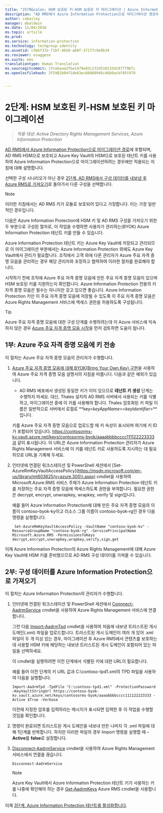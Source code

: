 ```yaml
---
title: "2단계&colon; HSM 보호된 키-HSM 보호된 키 마이그레이션 | Azure Information Protection"
description: "AD RMS에서 Azure Information Protection으로 마이그레이션 경로에 포함되며, AD RMS HSM으로 보호되고 Azure Key Vault의 HSM으로 보호된 테넌트 키를 사용하여 Azure Information Protection으로 마이그레이션하려는 경우에만 적용되는 지침에 대해 설명합니다."
author: cabailey
manager: mbaldwin
ms.date: 11/04/2016
ms.topic: article
ms.prod: 
ms.service: information-protection
ms.technology: techgroup-identity
ms.assetid: c5bbf37e-f1bf-4010-a60f-37177c9e9b39
ms.reviewer: esaggese
ms.suite: ems
translationtype: Human Translation
ms.sourcegitcommit: 1fcebaaa2fbe1479e83c232d51013341977796fc
ms.openlocfilehash: 3f5982b94f1de83ec66860946c46b9acbf45f479


---
```


# <a name="step-2-hsmprotected-key-to-hsmprotected-key-migration"></a>2단계: HSM 보호된 키-HSM 보호된 키 마이그레이션

>*적용 대상: Active Directory Rights Management Services, Azure Information Protection*


[AD RMS에서 Azure Information Protection으로 마이그레이션 경로](migrate-from-ad-rms-to-azure-rms.md)에 포함되며, AD RMS HSM으로 보호되고 Azure Key Vault의 HSM으로 보호된 테넌트 키를 사용하여 Azure Information Protection으로 마이그레이션하려는 경우에만 적용되는 지침에 대해 설명합니다. 

선택한 구성 시나리오가 아닌 경우 [2단계. AD RMS에서 구성 데이터를 내보낸 후 Azure RMS로 가져오기](migrate-from-ad-rms-phase1.md#step-2-export-configuration-data-from-ad-rms-and-import-it-to-azure-information-protection)로 돌아가서 다른 구성을 선택합니다.

> [!NOTE]
> 이러한 지침에서는 AD RMS 키가 모듈로 보호되어 있다고 가정합니다. 이는 가장 일반적인 경우입니다. 

다음은 Azure Information Protection에 HSM 키 및 AD RMS 구성을 가져오기 위한 두 부분으로 구성된 절차로, 이 작업을 수행하면 사용자가 관리하는(BYOK) Azure Information Protection 테넌트 키를 만들 수 있습니다.

Azure Information Protection 테넌트 키는 Azure Key Vault에 저장되고 관리되므로 이 마이그레이션 부분에서는 Azure Information Protection 외에도 Azure Key Vault에서 관리가 필요합니다. 조직에서 고객 외에 다른 관리자가 Azure 주요 자격 증명 모음을 관리하는 경우 해당 관리자와 조정하고 협력하여 이러한 절차를 완료해야 합니다.

시작하기 전에 조직에 Azure 주요 자격 증명 모음에 만든 주요 자격 증명 모음이 있으며 HSM 보호된 키를 지원하는지 확인합니다. Azure Information Protection 전용의 키 자격 증명 모음은 필수는 아니지만 갖고 있으면 좋습니다. Azure Information Protection 키만 이 주요 자격 증명 모음에 저장될 수 있도록 이 주요 자격 증명 모음은 Azure Rights Management 서비스에 액세스 권한을 허용하도록 구성됩니다.


> [!TIP]
> Azure 주요 자격 증명 모음에 대한 구성 단계를 수행하려는데 이 Azure 서비스에 익숙하지 않은 경우 [Azure 주요 자격 증명 모음 시작](https://azure.microsoft.com/documentation/articles/key-vault-get-started/)을 먼저 검토하면 도움이 됩니다. 


## <a name="part-1-transfer-your-hsm-key-to-azure-key-vault"></a>1부: Azure 주요 자격 증명 모음에 키 전송

이 절차는 Azure 주요 자격 증명 모음의 관리자가 수행합니다.

1.  [Azure 주요 자격 증명 모음에 대해 BYOK(Bring Your Own Key) 구현](https://azure.microsoft.com/documentation/articles/key-vault-hsm-protected-keys/#implementing-bring-your-own-key-byok-for-azure-key-vault)을 사용하여 Azure 주요 자격 증명 모음 설명서의 지침을 따릅니다. 다음과 같은 예외가 있습니다.

    - AD RMS 배포에서 생성된 동일한 키가 이미 있으므로 **테넌트 키 생성** 단계는 수행하지 마세요. 대신, Thales 설치의 AD RMS 서버에서 사용되는 키를 식별하고, 마이그레이션 중에 이 키를 사용해야 합니다. Thales 암호화된 키 파일 이름은 일반적으로 서버에서 로컬로 **key<*keyAppName*><*keyIdentifier*>**입니다.

    키를 Azure 주요 자격 증명 모음으로 업로드할 때 키 속성이 표시되며 여기에 키 ID가 포함되어 있습니다. https://contosorms-kv.vault.azure.net/keys/contosorms-byok/aaaabbbbcccc111122223333과 같이 표시됩니다. 이 URL은 Azure Information Protection 관리자가 Azure Rights Management 서비스에 이 키를 테넌트 키로 사용하도록 지시하는 데 필요하므로 URL을 기록해 두세요.

2. 인터넷에 연결된 워크스테이션 및 PowerShell 세션에서 [Set-AzureRmKeyVaultAccessPolicy](https://msdn.microsoft.com/en-us/library/mt603625(v=azure.300\).aspx) cmdlet을 사용하여 Microsoft.Azure.RMS 서비스 주체가 Azure Information Protection 테넌트 키를 저장하는 주요 자격 증명 모음에 액세스하도록 권한을 부여합니다. 필요한 권한은 decrypt, encrypt, unwrapkey, wrapkey, verify 및 sign입니다.
    
    예를 들어 Azure Information Protection에 대해 만든 주요 자격 증명 모음의 이름이 contoso-byok-ky이고 리소스 그룹 이름이 contoso-byok-rg인 경우 다음 명령을 실행합니다.
    
        Set-AzureRmKeyVaultAccessPolicy -VaultName "contoso-byok-kv" -ResourceGroupName "contoso-byok-rg" -ServicePrincipalName Microsoft.Azure.RMS -PermissionsToKeys decrypt,encrypt,unwrapkey,wrapkey,verify,sign,get


이제 Azure Information Protection의 Azure Rights Management에 대해 Azure Key Vault에 HSM 키를 준비했으므로 AD RMS 구성 데이터를 가져올 수 있습니다.

## <a name="part-2-import-the-configuration-data-to-azure-information-protection"></a>2부: 구성 데이터를 Azure Information Protection으로 가져오기

이 절차는 Azure Information Protection의 관리자가 수행합니다.

1.  인터넷에 연결된 워크스테이션 및 PowerShell 세션에서 [Connnect-AadrmService](https://msdn.microsoft.com/library/dn629415.aspx) cmdlet을 사용하여 Azure Rights Management 서비스에 연결합니다.
    
    그런 다음 [Import-AadrmTpd](https://msdn.microsoft.com/library/dn857523.aspx) cmdlet을 사용하여 처음에 내보낸 트러스트된 게시 도메인(.xml) 파일을 업로드합니다. 트러스트된 게시 도메인이 여러 개 있어 .xml 파일이 두 개 이상 있는 경우, 마이그레이션 후 Azure RMS에서 콘텐츠를 보호하는 데 사용할 HSM 키에 해당하는 내보낸 트러스트된 게시 도메인이 포함되어 있는 파일을 선택하세요. 
    
    이 cmdlet을 실행하려면 이전 단계에서 식별된 키에 대한 URL이 필요합니다.
    
    예를 들어 이전 단계의 키 URL 값과 C:\contoso-tpd1.xml의 TPD 파일을 사용하여 다음을 실행합니다.
    
    ```
    Import-AadrmTpd -TpdFile "C:\contoso-tpd1.xml" -ProtectionPassword –KeyVaultStringUrl https://contoso-byok-kv.vault.azure.net/keys/contosorms-byok/aaaabbbbcccc111122223333 -Active $True -Verbose
    ```
    
    이전에 지정한 암호를 입력하라는 메시지가 표시되면 입력한 후 이 작업을 수행할 것임을 확인합니다.

2.  명령이 완료되면 트러스트된 게시 도메인을 내보내 만든 나머지 각 .xml 파일에 대해 1단계를 반복합니다. 하지만 이러한 파일의 경우 Import 명령을 실행할 때 **-Active**를 **false**로 설정합니다.  

3.  [Disconnect-AadrmService](https://msdn.microsoft.com/library/azure/dn629416.aspx) cmdlet을 사용하여 Azure Rights Management 서비스에서 연결을 끊습니다.

    ```
    Disconnect-AadrmService
    ```

    > [!NOTE]
    > Azure Key Vault에서 Azure Information Protection 테넌트 키가 사용하는 키를 나중에 확인해야 하는 경우 [Get-AadrmKeys](https://msdn.microsoft.com/library/dn629420.aspx) Azure RMS cmdlet을 사용합니다.

이제 [3단계. Azure Information Protection 테넌트를 활성화합니다](migrate-from-ad-rms-phase1.md#step-3-activate-your-azure-information-protection-tenant).




<!--HONumber=Nov16_HO1-->


